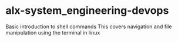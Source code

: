 # alx-system_engineering-devops
Basic introduction to shell commands
This covers navigation and file manipulation using the terminal in linux 
